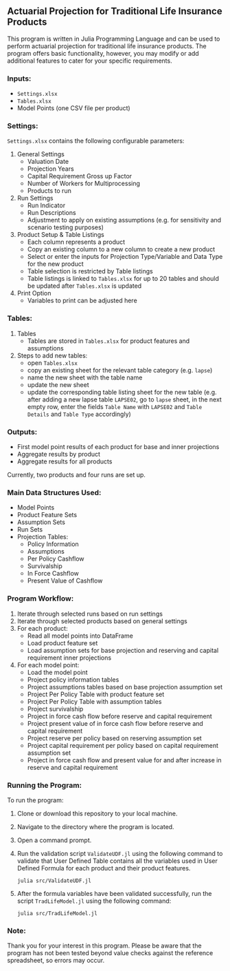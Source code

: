 ## Actuarial Projection for Traditional Life Insurance Products

This program is written in Julia Programming Language and can be used to perform actuarial projection for traditional life insurance products. The program offers basic functionality, however, you may modify or add additional features to cater for your specific requirements.

### Inputs:

- `Settings.xlsx`
- `Tables.xlsx`
- Model Points (one CSV file per product)

### Settings:

`Settings.xlsx` contains the following configurable parameters:

1. General Settings
   - Valuation Date
   - Projection Years
   - Capital Requirement Gross up Factor
   - Number of Workers for Multiprocessing
   - Products to run
2. Run Settings
   - Run Indicator
   - Run Descriptions
   - Adjustment to apply on existing assumptions (e.g. for sensitivity and scenario testing purposes)
3. Product Setup & Table Listings
   - Each column represents a product
   - Copy an existing column to a new column to create a new product
   - Select or enter the inputs for Projection Type/Variable and Data Type for the new product
   - Table selection is restricted by Table listings
   - Table listings is linked to `Tables.xlsx` for up to 20 tables and should be updated after `Tables.xlsx` is updated
4. Print Option
   -  Variables to print can be adjusted here

### Tables:

1. Tables
   - Tables are stored in `Tables.xlsx` for product features and assumptions
2. Steps to add new tables:
   - open `Tables.xlsx` 
   - copy an existing sheet for the relevant table category (e.g. `lapse`)
   - name the new sheet with the table name
   - update the new sheet 
   - update the corresponding table listing sheet for the new table (e.g. after adding a new lapse table `LAPSE02`, go to `lapse` sheet, in the next empty row, enter the fields `Table Name` with `LAPSE02` and `Table Details` and `Table Type` accordingly)

### Outputs:

- First model point results of each product for base and inner projections
- Aggregate results by product
- Aggregate results for all products

Currently, two products and four runs are set up.

### Main Data Structures Used:

- Model Points
- Product Feature Sets
- Assumption Sets
- Run Sets
- Projection Tables:
   - Policy Information
   - Assumptions
   - Per Policy Cashflow
   - Survivalship
   - In Force Cashflow
   - Present Value of Cashflow
  
### Program Workflow:

1. Iterate through selected runs based on run settings
2. Iterate through selected products based on general settings
3. For each product:
   - Read all model points into DataFrame
   - Load product feature set
   - Load assumption sets for base projection and reserving and capital requirement inner projections
4. For each model point:
   - Load the model point
   - Project policy information tables
   - Project assumptions tables based on base projection assumption set
   - Project Per Policy Table with product feature set
   - Project Per Policy Table with assumption tables
   - Project survivalship
   - Project in force cash flow before reserve and capital requirement
   - Project present value of in force cash flow before reserve and capital requirement
   - Project reserve per policy based on reserving assumption set
   - Project capital requirement per policy based on capital requirement assumption set
   - Project in force cash flow and present value for and after increase in reserve and capital requirement

### Running the Program:

To run the program:

1. Clone or download this repository to your local machine.
2. Navigate to the directory where the program is located.
3. Open a command prompt.
4. Run the validation script `ValidateUDF.jl` using the following command to validate that User Defined Table contains all the variables used in User Defined Formula for each product and their product features.
   
   ```
   julia src/ValidateUDF.jl
   ```

5. After the formula variables have been validated successfully, run the script `TradLifeModel.jl` using the following command:
   
   ```
   julia src/TradLifeModel.jl
   ```

### Note:

Thank you for your interest in this program. Please be aware that the program has not been tested beyond value checks against the reference spreadsheet, so errors may occur.
